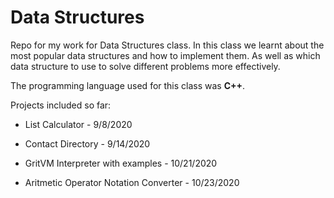 # Data Structures
Repo for my work for Data Structures class. In this class we learnt about the most popular data structures
and how to implement them. As well as which data structure to use to solve different problems more effectively.

The programming language used for this class was **C++**. 

Projects included so far:
  * List Calculator - 9/8/2020

  * Contact Directory - 9/14/2020

  * GritVM Interpreter with examples - 10/21/2020

  * Aritmetic Operator Notation Converter - 10/23/2020

